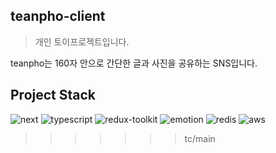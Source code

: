 ## teanpho-client

> 개인 토이프로젝트입니다.

teanpho는 160자 안으로 간단한 글과 사진을 공유하는 SNS입니다.


## Project Stack

![next](https://img.shields.io/badge/-Next.js-000000?&logo=next.js&logoColor=white)
![typescript](https://img.shields.io/badge/-Typescript-3178C6?&logo=typescript&logoColor=white)
![redux-toolkit](https://img.shields.io/badge/-Redux/Toolkit-764ABC?&logo=redux&logoColor=white)
![emotion](https://img.shields.io/badge/-Emotion-%23C43BAD)
![redis](https://img.shields.io/badge/-Redis-DC382D?&logo=redis&logoColor=white)
![aws](https://img.shields.io/badge/AWS-232F3E?&logo=Amazon%20AWS&logoColor=white)
>>>>>>> tc/main
